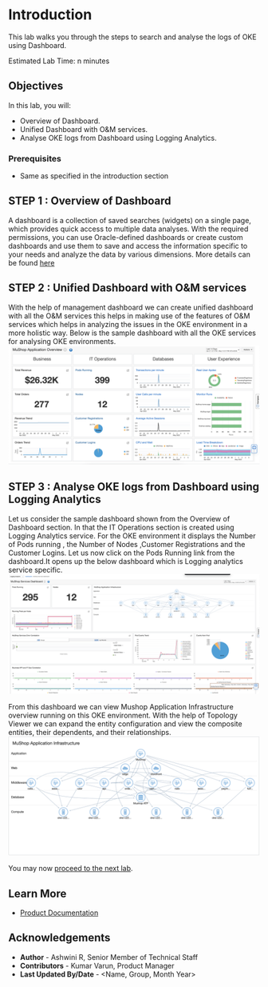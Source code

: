 
# Introduction

This lab walks you through the steps to search and analyse the logs of OKE using Dashboard.

Estimated Lab Time: n minutes

## Objectives

In this lab, you will:
* Overview of Dashboard.
* Unified Dashboard with O&M services.
* Analyse OKE logs from Dashboard using Logging Analytics.

### Prerequisites

* Same as specified in the introduction section


## **STEP 1** : Overview of Dashboard

A dashboard is a collection of saved searches (widgets) on a single page, which provides quick access to multiple data analyses. With the required permissions, you can use Oracle-defined dashboards or create custom dashboards and use them to save and access the information specific to your needs and analyze the data by various dimensions.
More details can be found [here](https://docs.oracle.com/en-us/iaas/logging-analytics/doc/configure-management-dashboard.html#GUID-2082E86D-2088-4FBD-80D8-F73B0F0BF342)

## **STEP 2** : Unified Dashboard with O&M services

With the help of management dashboard we can create unified dashboard with all the O&M services this helps in making use of the features of O&M services which helps in analyzing the issues in the OKE environment in a more holistic way.
Below is the sample dashboard with all the OKE services for analysing OKE environments.
![image](images/OKE_overview.png)

## **STEP 3** : Analyse OKE logs from Dashboard using Logging Analytics

Let us consider the sample dashboard shown from the Overview of Dashboard section.
In that the IT Operations section is created using Logging Analytics service.
For the OKE environment it displays the Number of Pods running , the Number of Nodes ,Customer Registrations and the Customer Logins.
Let us now click on the Pods Running link from the dashboard.It opens up the below dashboard which is Logging analytics service specific.
![image](images/LA-overview.png)

From this dashboard we can view Mushop Application Infrastructure overview running on this OKE environment.
With the help of Topology Viewer we can expand the entity configuration and view the composite entities, their dependents, and their relationships.
![image](images/Topology.png)




You may now [proceed to the next lab](#next).

## Learn More

* [Product Documentation](https://docs.oracle.com/en-us/iaas/logging-analytics/index.html)

## Acknowledgements
* **Author** - Ashwini R, Senior Member of Technical Staff
* **Contributors** -  Kumar Varun, Product Manager
* **Last Updated By/Date** - <Name, Group, Month Year>
